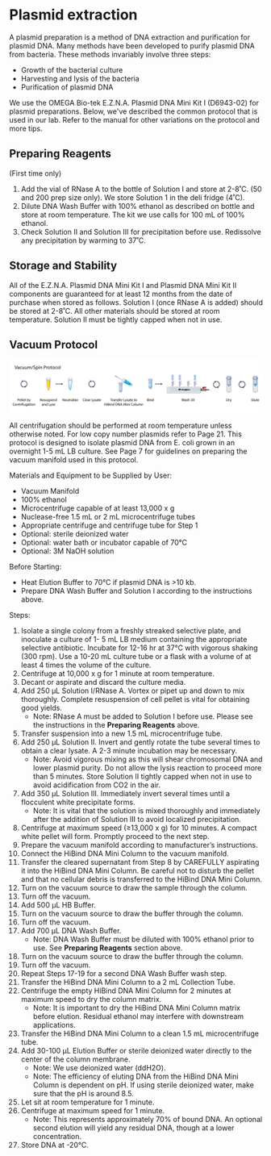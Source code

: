 # Plasmid extraction

A plasmid preparation is a method of DNA extraction and purification for plasmid DNA. Many methods have been developed to purify plasmid DNA from bacteria. These methods invariably involve three steps:

* Growth of the bacterial culture
* Harvesting and lysis of the bacteria
* Purification of plasmid DNA

We use the OMEGA Bio-tek E.Z.N.A. Plasmid DNA Mini Kit I \(D6943-02\) for plasmid preparations. Below, we've described the common protocol that is used in our lab. Refer to the manual for other variations on the protocol and more tips.

## Preparing Reagents

\(First time only\)

1. Add the vial of RNase A to the bottle of Solution I and store at 2-8˚C. \(50 and 200 prep size only\). We store Solution 1 in the deli fridge \(4˚C\).
2. Dilute DNA Wash Buffer with 100% ethanol as described on bottle and store at room temperature. The kit we use calls for 100 mL of 100% ethanol.
3. Check Solution II and Solution III for precipitation before use. Redissolve any precipitation by warming to 37˚C.

## Storage and Stability

All of the E.Z.N.A. Plasmid DNA Mini Kit I and Plasmid DNA Mini Kit II components are guaranteed for at least 12 months from the date of purchase when stored as follows. Solution I \(once RNase A is added\) should be stored at 2-8˚C. All other materials should be stored at room temperature. Solution II must be tightly capped when not in use.

## Vacuum Protocol

[![](../.gitbook/assets/miniprep.png)](https://github.com/)

All centrifugation should be performed at room temperature unless otherwise noted. For low copy number plasmids refer to Page 21. This protocol is designed to isolate plasmid DNA from E. coli grown in an overnight 1-5 mL LB culture. See Page 7 for guidelines on preparing the vacuum manifold used in this protocol.

Materials and Equipment to be Supplied by User:

* Vacuum Manifold
* 100% ethanol
* Microcentrifuge capable of at least 13,000 x g
* Nuclease-free 1.5 mL or 2 mL microcentrifuge tubes
* Appropriate centrifuge and centrifuge tube for Step 1
* Optional: sterile deionized water
* Optional: water bath or incubator capable of 70°C
* Optional: 3M NaOH solution

Before Starting:

* Heat Elution Buffer to 70°C if plasmid DNA is &gt;10 kb.
* Prepare DNA Wash Buffer and Solution I according to the instructions above.

Steps:

1. Isolate a single colony from a freshly streaked selective plate, and inoculate a culture of 1- 5 mL LB medium containing the appropriate selective antibiotic. Incubate for 12-16 hr at 37°C with vigorous shaking \(300 rpm\). Use a 10-20 mL culture tube or a flask with a volume of at least 4 times the volume of the culture.
2. Centrifuge at 10,000 x g for 1 minute at room temperature.
3. Decant or aspirate and discard the culture media.
4. Add 250 μL Solution I/RNase A. Vortex or pipet up and down to mix thoroughly. Complete resuspension of cell pellet is vital for obtaining good yields.
   * Note: RNase A must be added to Solution I before use. Please see the instructions in the **Preparing Reagents** above.
5. Transfer suspension into a new 1.5 mL microcentrifuge tube.
6. Add 250 μL Solution II. Invert and gently rotate the tube several times to obtain a clear lysate. A 2-3 minute incubation may be necessary.
   * Note: Avoid vigorous mixing as this will shear chromosomal DNA and lower plasmid purity. Do not allow the lysis reaction to proceed more than 5 minutes. Store Solution II tightly capped when not in use to avoid acidification from CO2 in the air.
7. Add 350 μL Solution III. Immediately invert several times until a flocculent white precipitate forms.
   * Note: It is vital that the solution is mixed thoroughly and immediately after the addition of Solution III to avoid localized precipitation.
8. Centrifuge at maximum speed \(≥13,000 x g\) for 10 minutes. A compact white pellet will form. Promptly proceed to the next step.
9. Prepare the vacuum manifold according to manufacturer’s instructions.
10. Connect the HiBind DNA Mini Column to the vacuum manifold.
11. Transfer the cleared supernatant from Step 8 by CAREFULLY aspirating it into the HiBind DNA Mini Column. Be careful not to disturb the pellet and that no cellular debris is transferred to the HiBind DNA Mini Column.
12. Turn on the vacuum source to draw the sample through the column.
13. Turn off the vacuum.
14. Add 500 μL HB Buffer.
15. Turn on the vacuum source to draw the buffer through the column.
16. Turn off the vacuum.
17. Add 700 μL DNA Wash Buffer.
    * Note: DNA Wash Buffer must be diluted with 100% ethanol prior to use. See **Preparing Reagents** section above.
18. Turn on the vacuum source to draw the buffer through the column.
19. Turn off the vacuum.
20. Repeat Steps 17-19 for a second DNA Wash Buffer wash step.
21. Transfer the HiBind DNA Mini Column to a 2 mL Collection Tube.
22. Centrifuge the empty HiBind DNA Mini Column for 2 minutes at maximum speed to dry the column matrix.
    * Note: It is important to dry the HiBind DNA Mini Column matrix before elution. Residual ethanol may interfere with downstream applications.
23. Transfer the HiBind DNA Mini Column to a clean 1.5 mL microcentrifuge tube.
24. Add 30-100 μL Elution Buffer or sterile deionized water directly to the center of the column membrane.
    * Note: We use deionized water \(ddH2O\).
    * Note: The efficiency of eluting DNA from the HiBind DNA Mini Column is dependent on pH. If using sterile deionized water, make sure that the pH is around 8.5.
25. Let sit at room temperature for 1 minute.
26. Centrifuge at maximum speed for 1 minute.
    * Note: This represents approximately 70% of bound DNA. An optional second elution will yield any residual DNA, though at a lower concentration.
27. Store DNA at -20°C.

